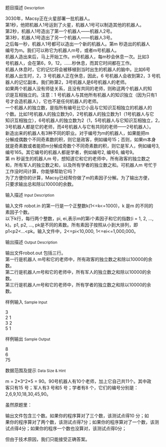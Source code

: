 <div class="panel panel-default">
<div class="area-title">
<span>
题目描述
<small>Description</small>
</span></div>
<div class="panel-body">

<p>3030年，Macsy正在火星部署一批机器人。<br>第1秒，他把机器人1号运到了火星，机器人1号可以制造其他的机器人。<br>第2秒，机器人1号造出了第一个机器人——机器人2号。<br>第3秒，机器人1号造出了另一个机器人——机器人3号。<br>之后每一秒，机器人1号都可以造出一个新的机器人。第m 秒造出的机器人<br>编号为m。我们可以称它为机器人m号，或者m号机器人。<br>机器人造出来后，马上开始工作。m号机器人，每m秒会休息一次。比如3<br>号机器人，会在第6，9，12，……秒休息，而其它时间都在工作。<br>机器人休息时，它的记忆将会被移植到当时出生的机器人的脑中。比如6号<br>机器人出生时，2，3 号机器人正在休息，因此，6 号机器人会收到第2，3 号机<br>器人的记忆副本。我们称第2，3号机器人是6号机器人的老师。<br>如果两个机器人没有师徒关系，且没有共同的老师，则称这两个机器人的知<br>识是互相独立的。注意：1 号机器人与其他所有机器人的知识独立（因为只有1<br>号才会造机器人），它也不是任何机器人的老师。<br>一个机器人的独立数，是指所有编号比它小且与它知识互相独立的机器人的<br>个数。比如1号机器人的独立数为0，2号机器人的独立数为1（1号机器人与它<br>知识互相独立），6号机器人的独立数为2（1，5号机器人与它知识互相独立，2，<br>3号机器人都是它的老师，而4号机器人与它有共同的老师——2号机器人）。<br>新造出来的机器人有3种不同的职业。对于编号为m的机器人，如果能把m<br>分解成偶数个不同奇素数的积，则它是政客，例如编号15；否则，如果m本身<br>就是奇素数或者能把m分解成奇数个不同奇素数的积，则它是军人，例如编号3,<br>编号165。其它编号的机器人都是学者，例如编号2, 编号6, 编号9。<br>第 m 秒诞生的机器人m 号，想知道它和它的老师中，所有政客的独立数之<br>和，所有军人的独立数之和，以及所有学者的独立数之和。可机器人m 号忙于<br>工作没时间计算，你能够帮助它吗？<br>为了方便你的计算，Macsy已经帮你做了m的素因子分解。为了输出方便，<br>只要求输出总和除以10000的余数。</p>

</div>
</div>

<div class="panel panel-default">
<div class="area-title">
<span>
输入描述
<small>Input Description</small>
</span></div>
<div class="panel-body">
<p>输入文件 robot.in 的第一行是一个正整数k(1&lt;=k&lt;=1000)，k 是m 的不同的<br>素因子个数。<br>以下k行，每行两个整数，pi, ei,表示m的第i个素因子和它的指数(i = 1, 2, …,<br>k)。p1, p2, …, pk是不同的素数。所有素因子按照从小到大排列，即<br>p1&lt;p2&lt;…&lt;pk。输入文件中，2&lt;=pi&lt;10,000, 1&lt;=ei&lt;=1,000,000。</p>

</div>
</div>
<div  class="panel panel-default">
<div class="area-title">
<span>
输出描述
<small>Output Description</small>
</span></div>
<div class="panel-body">

<p>输出文件robot.out 包括三行。<br />第一行是机器人 m号和它的老师中，所有政客的独立数之和除以10000的余<br />数。<br />第二行是机器人m号和它的老师中，所有军人的独立数之和除以10000的余<br />数。<br />第三行是机器人m号和它的老师中，所有学者的独立数之和除以10000的余<br />数。</p>

</div>
</div>


<div class="panel panel-default">
<div class="area-title">
<span>
样例输入
<small>Sample Input</small>
</span></div>
<div class="panel-body">
<p>3<br>2 1<br>3 2<br>5 1</p>

</div>
</div>

<div class="panel panel-default">
<div class="area-title">
<span>
样例输出
<small>Sample Output</small>
</span></div>
<div class="panel-body">
<p>8<br>6<br>75</p>

</div>
</div>

<div class="panel panel-default">
<div class="area-title">
<span>
数据范围及提示
<small>Data Size & Hint</small>
</span></div>
<div class="panel-body">
<p>m = 2*3^2*5 = 90。90号机器人有10个老师，加上它自己共11个。其中政<br>客只有15 号；军人有3 号和5 号；学者有8 个，它们的编号分别是：<br>2,6,9,10,18,30,45,90。</p>
<p>虽然原题里：</p>
<p>输出文件包含三个数。如果你的程序算对了三个数，该测试点得10 分；如<br>果你的程序算对了两个数，该测试点得7分；如果你的程序算对了一个数，该测<br>试点得4分；如果你的程序一个数也没算对，该测试点得0分；</p>
<p>但由于技术原因，我们只能接受正确答案。</p>
</div>
</div>